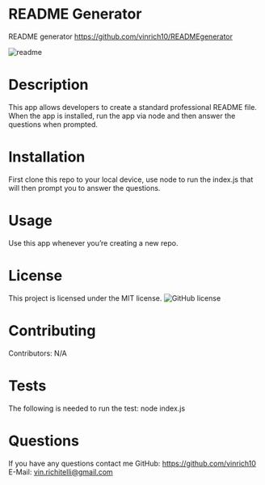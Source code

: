 # README Generator
README generator 
https://github.com/vinrich10/READMEgenerator

![readme](https://user-images.githubusercontent.com/76268790/112540782-f7f48d00-8d88-11eb-9690-1f8dc10b5a57.gif)

# Description
This app allows developers to create a standard professional README file. When the app is installed, run the app via node and then answer the questions when prompted.

# Installation
First clone this repo to your local device, use node to run the index.js that will then prompt you to answer the questions.

# Usage
Use this app whenever you’re creating a new repo.

# License
This project is licensed under the MIT license. 
![GitHub license](https://img.shields.io/badge/license-MIT-blue.svg)

# Contributing
​Contributors: N/A

# Tests
The following is needed to run the test: node index.js

# Questions
If you have any questions contact me
GitHub: https://github.com/vinrich10
E-Mail: vin.richitelli@gmail.com
